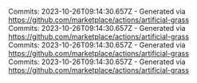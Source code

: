 Commits: 2023-10-26T09:14:30.657Z - Generated via https://github.com/marketplace/actions/artificial-grass
<br>
Commits: 2023-10-26T09:14:30.657Z - Generated via https://github.com/marketplace/actions/artificial-grass
<br>
Commits: 2023-10-26T09:14:30.657Z - Generated via https://github.com/marketplace/actions/artificial-grass
<br>
Commits: 2023-10-26T09:14:30.657Z - Generated via https://github.com/marketplace/actions/artificial-grass
<br>
